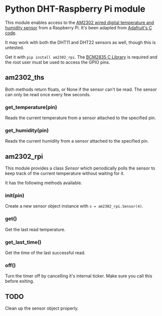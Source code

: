 # Python DHT-Raspberry Pi module

This module enables access to the [AM2302 wired digital temperature and
humidity sensor](https://www.adafruit.com/products/393) from a Raspberry Pi.
It's been adapted from [Adafruit's C
code](http://learn.adafruit.com/dht-humidity-sensing-on-raspberry-pi-with-gdocs-logging/software-install).

It may work with both the DHT11 and DHT22 sensors as well, though this is
untested.

Get it with `pip install am2302_rpi`. The [BCM2835 C
Library](http://www.open.com.au/mikem/bcm2835/index.html) is required and the
root user must be used to access the GPIO pins.

## am2302_ths

Both methods return floats, or None if the sensor can't be read. The sensor
can only be read once every few seconds.

### get_temperature(pin)

Reads the current temperature from a sensor attached to the specified pin.

### get_humidity(pin)

Reads the current humidity from a sensor attached to the specified pin.

## am2302_rpi

This module provides a class *Sensor* which periodically polls the sensor
to keep track of the current temperature without waiting for it.

It has the following methods available.

### __init__(pin)

Create a new sensor object instance with `s = am2302_rpi.Sensor(4)`.

### get()

Get the last read temperature.

### get_last_time()

Get the time of the last successful read.

### off()

Turn the timer off by cancelling it's internal ticker. Make sure you call this
before exiting.


## TODO

Clean up the sensor object properly.
